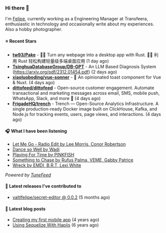 ### Hi there 👋

I'm [Felipe](https://felipevm.com), currently working as a Engineering Manager at Transfeera, enthusiastic in technology and occasionally write about my experiences. Also a hobby photographer.

#### ⭐ Recent Stars
- **[tw93/Pake](https://github.com/tw93/Pake)** - 🤱🏻 Turn any webpage into a desktop app with Rust.  🤱🏻 利用 Rust 轻松构建轻量级多端桌面应用 (1 day ago)
- **[TsinghuaDatabaseGroup/DB-GPT](https://github.com/TsinghuaDatabaseGroup/DB-GPT)** - An LLM Based Diagnosis System  (https://arxiv.org/pdf/2312.01454.pdf) (2 days ago)
- **[xiaoluoboding/vue-sonner](https://github.com/xiaoluoboding/vue-sonner)** - 🔔 An opinionated toast component for Vue &amp; Nuxt. (4 days ago)
- **[dittofeed/dittofeed](https://github.com/dittofeed/dittofeed)** - Open-source customer engagement. Automate transactional and marketing messages across email, SMS, mobile push, WhatsApp, Slack, and more 📨 (4 days ago)
- **[FrigadeHQ/trench](https://github.com/FrigadeHQ/trench)** - Trench — Open-Source Analytics Infrastructure. A single production-ready Docker image built on ClickHouse, Kafka, and Node.js for tracking events, users, page views, and interactions. (4 days ago)

#### 🎧 What I have been listening
- [Let Me Go - Radio Edit by Lee Morris, Conor Robertson](https://open.spotify.com/track/6uigz600yh6k1GIRSJ9yWI)
- [Dance so Well by Wadi](https://open.spotify.com/track/5lvzxnQGXQIVXXtqgBiiZB)
- [Playing For Time by PINKFISH](https://open.spotify.com/track/7KCVNAQAivhQ9GaYUwmX5x)
- [Something to Chase by Rufus Palma, VEME, Gabby Patrice](https://open.spotify.com/track/4SHsf4kGCiFuwPuTbMkwBd)
- [Wreck by EMDI, B.R.T, Lexi White](https://open.spotify.com/track/1WNTVfd9C5FsXH3c89phe3)

_Powered by [TuneFeed](https://tunefeed.app?ref=valtlfelipe-gh-profile)_ 

#### 🚀 Latest releases I've contributed to


- [valtlfelipe/secret-editor @ 0.0.2](https://github.com/valtlfelipe/secret-editor/releases/tag/0.0.2) (5 months ago)

#### 📄 Latest blog posts
- [Creating my first mobile app](https://felipevm.com/posts/creating-my-first-mobile-app/) (4 years ago)
- [Using Sequelize With Hapijs](https://felipevm.com/posts/using-sequelize-with-hapijs/) (6 years ago)
